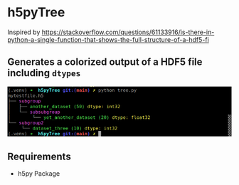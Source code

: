 # h5pyTree
Inspired by https://stackoverflow.com/questions/61133916/is-there-in-python-a-single-function-that-shows-the-full-structure-of-a-hdf5-fi

## Generates a colorized output of a HDF5 file including `dtypes`
![plot](./tree.png)

## Requirements
* h5py Package
